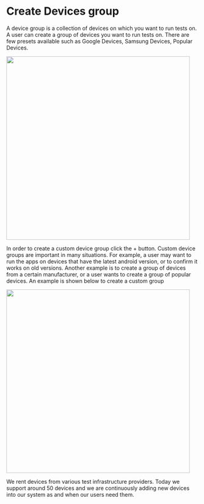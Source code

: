 # Create Devices  group

A device group is a collection of devices on which you want to run tests on. A user can create a group of devices you want to run tests on. There are few presets available such as Google Devices, Samsung Devices, Popular Devices.

<img src="../dashboard-img/5.png" height="480px" />

In order to create a custom device group click the + button. Custom device groups are important in many situations. For example, a user may want to run the apps on devices that have the latest android version, or to confirm it works on old versions. Another example is to create a group of devices from a certain manufacturer, or a user wants to create a group of popular devices. An example is shown below to create a custom group

<img src="../dashboard-img/9.png" height="480px" />


We rent devices from various test infrastructure providers. Today we support around 50 devices and we are continuously adding new devices into our system as and when our users need them.
